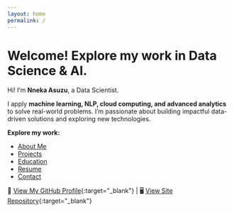 ```yaml
---
layout: home
permalink: /
---
```


# Welcome! Explore my work in Data Science & AI.

Hi! I’m **Nneka Asuzu**, a Data Scientist.

I apply **machine learning, NLP, cloud computing, and advanced analytics** to solve real-world problems. I’m passionate about building impactful data-driven solutions and exploring new technologies.

**Explore my work:**

- [About Me](/about/)
- [Projects](/projects/)
- [Education](/education/)
- [Resume](/resume/)
- [Contact](/contact/)

🔗 [View My GitHub Profile](https://github.com/NnekaAsuzu){:target="_blank"} | 🖥️ [View Site Repository](https://github.com/NnekaAsuzu/nnekaasuzu.github.io){:target="_blank"}
